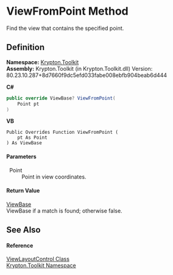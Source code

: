 # ViewFromPoint Method


Find the view that contains the specified point.



## Definition
**Namespace:** <a href="79d2eac2-21f4-54ff-7552-b20c33c30600.md">Krypton.Toolkit</a>  
**Assembly:** Krypton.Toolkit (in Krypton.Toolkit.dll) Version: 80.23.10.287+8d7660f9dc5efd033fabe008ebfb904beab6d444

**C#**
``` C#
public override ViewBase? ViewFromPoint(
	Point pt
)
```
**VB**
``` VB
Public Overrides Function ViewFromPoint ( 
	pt As Point
) As ViewBase
```



#### Parameters
<dl><dt>  Point</dt><dd>Point in view coordinates.</dd></dl>

#### Return Value
<a href="309ac2d8-bfc5-c1a7-ab6a-4f4cf86a1ba6.md">ViewBase</a>  
ViewBase if a match is found; otherwise false.

## See Also


#### Reference
<a href="5002ce33-fe27-3276-5d40-e51c4c498b02.md">ViewLayoutControl Class</a>  
<a href="79d2eac2-21f4-54ff-7552-b20c33c30600.md">Krypton.Toolkit Namespace</a>  
